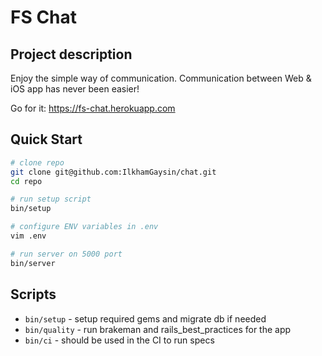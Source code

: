 # FS Chat

## Project description

Enjoy the simple way of communication.
Communication between Web & iOS app has never been easier!

Go for it:
https://fs-chat.herokuapp.com

## Quick Start

```bash
# clone repo
git clone git@github.com:IlkhamGaysin/chat.git
cd repo

# run setup script
bin/setup

# configure ENV variables in .env
vim .env

# run server on 5000 port
bin/server
```

## Scripts

* `bin/setup` - setup required gems and migrate db if needed
* `bin/quality` - run brakeman and rails_best_practices for the app
* `bin/ci` - should be used in the CI to run specs
